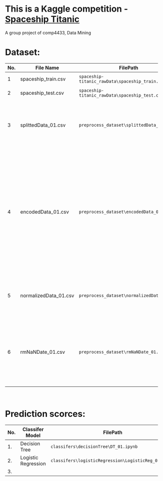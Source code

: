 
# This is a Kaggle competition - [Spaceship Titanic](https://www.kaggle.com/competitions/spaceship-titanic)

A group project of comp4433, Data Mining


<h1 b>Dataset:</h1 b>

| No.| File Name                | FilePath    | description                     |
|----|--------------------------|-------------|---------------------------------|
| 1  |  spaceship_train.csv     |   `spaceship-titanic_rawData\spaceship_train.csv` |   Original Training             |
| 2  |  spaceship_test.csv      |   `spaceship-titanic_rawData\spaceship_test.csv`  |   Using for prediction          |
| 3  |  splittedData_01.csv     |   `preprocess_dataset\splittedData_01.csv`        |   -  Splitted the Cabin & Name into multi-columns <br> -  filled-in the NaN data |
| 4  |  encodedData_01.csv      |   `preprocess_dataset\encodedData_01.csv`         |   -  Apply one-hot encoding to the categorical variables and label encoding to the First_Name, Last_Name. <br><br>-  Adjust the dataset to be easier for constructing models <br> - filled-in the NaN data                                   |
| 5  |  normalizedData_01.csv   |   `preprocess_dataset\normalizedData_01.csv`      |   - normalized the numeric data <br>  - filled-in the NaN data
| 6  |  rmNaNDate_01.csv        |   `preprocess_dataset\rmNaNDate_01.csv`           |   -   remove the numeric NaN data (remaining null columns: HomePlanet, Cabin, Destination & Name. can drop them) |


<br>
<h1 b>Prediction scorces:</h1 b>

| No.| Classifer Model          |               FilePath                                | Score |   description   |
|----|--------------------------|-------------------------------------------------------|-------|-----------------|
| 1. | Decision Tree            | `classifers\decisionTree\DT_01.ipynb`                 |0.77484|                 |
| 2. | Logistic Regression      | `classifers\logisticRegression\LogisticReg_01.ipynb`  |0.77811|                 |
| 3. |                          |                                                       |       |                 |

